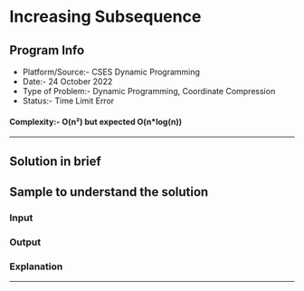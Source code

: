 # Increasing Subsequence
## Program Info
- Platform/Source:- CSES Dynamic Programming
- Date:- 24 October 2022
- Type of Problem:- Dynamic Programming, Coordinate Compression
- Status:- Time Limit Error
#### Complexity:- O(n²) but expected O(n*log(n))
---
## Solution in brief

## Sample to understand the solution

### Input

### Output

### Explanation
---